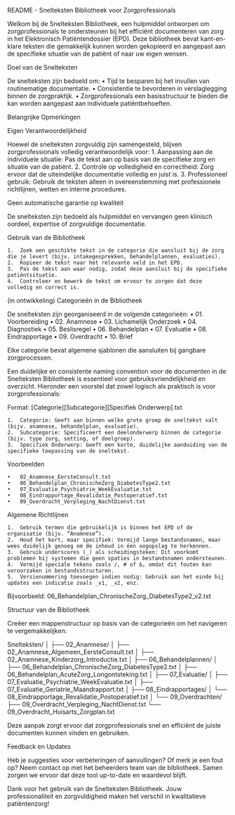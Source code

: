 README - Snelteksten Bibliotheek voor Zorgprofessionals

Welkom bij de Snelteksten Bibliotheek, een hulpmiddel ontworpen om zorgprofessionals te ondersteunen bij het efficiënt documenteren van zorg in het Elektronisch Patiëntendossier (EPD). Deze bibliotheek bevat kant-en-klare teksten die gemakkelijk kunnen worden gekopieerd en aangepast aan de specifieke situatie van de patiënt of naar uw eigen wensen.

Doel van de Snelteksten

De snelteksten zijn bedoeld om:
	•	Tijd te besparen bij het invullen van routinematige documentatie.
	•	Consistentie te bevorderen in verslaglegging binnen de zorgpraktijk.
	•	Zorgprofessionals een basisstructuur te bieden die kan worden aangepast aan individuele patiëntbehoeften.

Belangrijke Opmerkingen

Eigen Verantwoordelijkheid

Hoewel de snelteksten zorgvuldig zijn samengesteld, blijven zorgprofessionals volledig verantwoordelijk voor:
	1.	Aanpassing aan de individuele situatie: Pas de tekst aan op basis van de specifieke zorg en situatie van de patiënt.
	2.	Controle op volledigheid en correctheid: Zorg ervoor dat de uiteindelijke documentatie volledig en juist is.
	3.	Professioneel gebruik: Gebruik de teksten alleen in overeenstemming met professionele richtlijnen, wetten en interne procedures.

Geen automatische garantie op kwaliteit

De snelteksten zijn bedoeld als hulpmiddel en vervangen geen klinisch oordeel, expertise of zorgvuldige documentatie.

Gebruik van de Bibliotheek

	1.	Zoek een geschikte tekst in de categorie die aansluit bij de zorg die je levert (bijv. intakegesprekken, behandelplannen, evaluaties).
	2.	Kopieer de tekst naar het relevante veld in het EPD.
	3.	Pas de tekst aan waar nodig, zodat deze aansluit bij de specifieke patiëntsituatie.
	4.	Controleer en bewerk de tekst om ervoor te zorgen dat deze volledig en correct is.

(in ontwikkeling) Categorieën in de Bibliotheek

De snelteksten zijn georganiseerd in de volgende categorieën:
	•	01. Voorbereiding 
	•	02. Anamnese
 	•	03. Lichamelijk Onderzoek
   	•	04. Diagnostiek
     	•	05. Beslisregel
	•	06. Behandelplan
	•	07. Evaluatie
	•	08. Eindrapportage
	•	09. Overdracht
  	•	10. Brief

Elke categorie bevat algemene sjablonen die aansluiten bij gangbare zorgprocessen.

 Een duidelijke en consistente naming convention voor de documenten in de Snelteksten Bibliotheek is essentieel voor gebruiksvriendelijkheid en overzicht. Hieronder een voorstel dat zowel logisch als praktisch is voor zorgprofessionals:

Format: [Categorie][Subcategorie][Specifiek Onderwerp].txt

	1.	Categorie: Geeft aan binnen welke grote groep de sneltekst valt (bijv. anamnese, behandelplan, evaluatie).
	2.	Subcategorie: Specificeert een deelonderwerp binnen de categorie (bijv. type zorg, setting, of doelgroep).
	3.	Specifiek Onderwerp: Geeft een korte, duidelijke aanduiding van de specifieke toepassing van de sneltekst. 

Voorbeelden

	•	02_Anamnese_EersteConsult.txt
	•	06_Behandelplan_ChronischeZorg_DiabetesType2.txt
	•	07_Evaluatie_Psychiatrie_WeekEvaluatie.txt
	•	08_Eindrapportage_Revalidatie_Postoperatief.txt
	•	09_Overdracht_Verpleging_NachtDienst.txt

Algemene Richtlijnen

	1.	Gebruik termen die gebruikelijk is binnen het EPD of de organisatie (bijv. “Anamnese”).
	2.	Houd het kort, maar specifiek: Vermijd lange bestandsnamen, maar wees duidelijk genoeg om de inhoud in één oogopslag te herkennen.
	3.	Gebruik underscores (_) als scheidingsteken: Dit voorkomt problemen bij systemen die geen spaties in bestandsnamen ondersteunen.
	4.	Vermijd speciale tekens zoals /, # of &, omdat dit fouten kan veroorzaken in bestandsstructuren.
	5.	Versienummering toevoegen indien nodig: Gebruik aan het einde bij updates een indicatie zoals _v1, _v2, enz.
Bijvoorbeeld: 06_Behandelplan_ChronischeZorg_DiabetesType2_v2.txt

Structuur van de Bibliotheek

Creëer een mappenstructuur op basis van de categorieën om het navigeren te vergemakkelijken:

Snelteksten/
│
├── 02_Anamnese/
│   ├── 02_Anamnese_Algemeen_EersteConsult.txt
│   ├── 02_Anamnese_Kinderzorg_Introductie.txt
│
├── 06_Behandelplannen/
│   ├── 06_Behandelplan_ChronischeZorg_DiabetesType2.txt
│   ├── 06_Behandelplan_AcuteZorg_Longontsteking.txt
│
├── 07_Evaluatie/
│   ├── 07_Evaluatie_Psychiatrie_WeekEvaluatie.txt
│   ├── 07_Evaluatie_Geriatrie_Maandrapport.txt
│
├── 08_Eindrapportages/
│   └── 08_Eindrapportage_Revalidatie_Postoperatief.txt
│
└── 09_Overdrachten/
    ├── 09_Overdracht_Verpleging_NachtDienst.txt
    └── 09_Overdracht_Huisarts_Zorgplan.txt

Deze aanpak zorgt ervoor dat zorgprofessionals snel en efficiënt de juiste documenten kunnen vinden en gebruiken.

Feedback en Updates

Heb je suggesties voor verbeteringen of aanvullingen? Of merk je een fout op? Neem contact op met het beheerders team van de bibliotheek. Samen zorgen we ervoor dat deze tool up-to-date en waardevol blijft.

Dank voor het gebruik van de Snelteksten Bibliotheek. Jouw professionaliteit en zorgvuldigheid maken het verschil in kwalitatieve patiëntenzorg!
